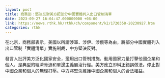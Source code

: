 ```yaml
---
layout: post
title: 商務部：堅決反對美方把部分中國實體列入出口管制清單
date: 2023-09-27 16:04:47.000000000 +08:00
link: https://news.rthk.hk/rthk/ch/component/k2/1720358-20230927.htm
categories: rthk
---
```


在北京，商務部表示，美國以所謂涉軍、涉伊、涉俄等為由，將部分中國實體列入出口管制「實體清單」實施制裁，中方堅決反對。

發言人批評美方泛化國家安全，濫用出口管制措施，動用國家力量打擊他國企業和個人，是典型的經濟脅迫和單邊主義霸淩行徑。美方應立即糾正錯誤做法，停止對中國企業和個人的無理打壓。中方將堅決維護中國企業和個人的合法權益。
